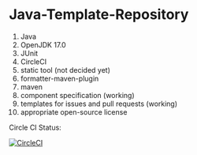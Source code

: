 # Java-Template-Repository

1. Java
2. OpenJDK 17.0
3. JUnit
4. CircleCI
5. static tool (not decided yet)
6. formatter-maven-plugin
7. maven
8. component specification (working)
9. templates for issues and pull requests (working)
10. appropriate open-source license

Circle CI Status:

[![CircleCI](https://dl.circleci.com/status-badge/img/circleci/KYnFbY2qNNDLwRPNicQYzN/JCe2pdy1WyY4eU5bckY53j/tree/main.svg?style=svg&circle-token=2c19527cd3f0e1b351c32ad7862299196d120a5d)](https://dl.circleci.com/status-badge/redirect/circleci/KYnFbY2qNNDLwRPNicQYzN/JCe2pdy1WyY4eU5bckY53j/tree/main)
